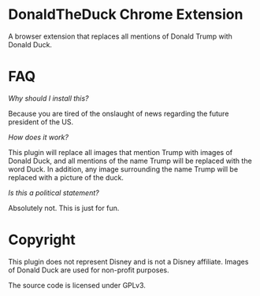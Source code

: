 DonaldTheDuck Chrome Extension
==============================

A browser extension that replaces all mentions of Donald Trump with Donald Duck.

FAQ
===

*Why should I install this?*

Because you are tired of the onslaught of news regarding the future president of the US.

*How does it work?*

This plugin will replace all images that mention Trump with images of Donald Duck, and all mentions of the name Trump will be replaced with the word Duck. In addition, any image surrounding the name Trump will be replaced with a picture of the duck.

*Is this a political statement?*

Absolutely not. This is just for fun.

Copyright
=========

This plugin does not represent Disney and is not a Disney affiliate.  Images of Donald Duck are used for non-profit purposes.

The source code is licensed under GPLv3.
